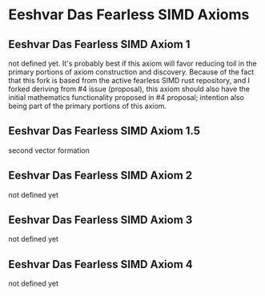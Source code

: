 # Eeshvar Das Fearless SIMD Axioms
## Eeshvar Das Fearless SIMD Axiom 1
not defined yet.
It's probably best if this axiom will favor reducing toil in the 
primary portions of axiom construction and discovery.
Because of the fact that this fork is based from 
the active fearless SIMD rust repository,
and I forked deriving from #4 issue (proposal),
this axiom should also have the 
initial mathematics functionality 
proposed in #4 proposal;
intention also being part of the primary portions of this axiom.
## Eeshvar Das Fearless SIMD Axiom 1.5
second vector formation 
## Eeshvar Das Fearless SIMD Axiom 2
not defined yet
## Eeshvar Das Fearless SIMD Axiom 3
not defined yet
## Eeshvar Das Fearless SIMD Axiom 4
not defined yet 
